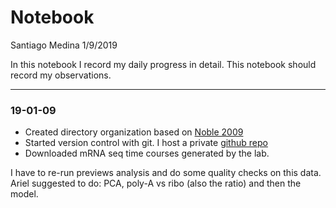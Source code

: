 Notebook
================
Santiago Medina
1/9/2019

In this notebook I record my daily progress in detail. This notebook should record my observations.

------------------------------------------------------------------------

### 19-01-09

-   Created directory organization based on [Noble 2009](https://journals.plos.org/ploscompbiol/article?id=10.1371/journal.pcbi.1000424)
-   Started version control with git. I host a private [github repo](https://github.com/santiago1234/MZT-rna-stability)
-   Downloaded mRNA seq time courses generated by the lab.

I have to re-run previews analysis and do some quality checks on this data. Ariel suggested to do: PCA, poly-A vs ribo (also the ratio) and then the model.
